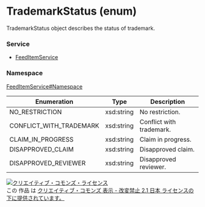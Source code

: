 # TrademarkStatus (enum)
TrademarkStatus object describes the status of trademark.

### Service
+ [FeedItemService](../../services/FeedItemService.md)

### Namespace
[FeedItemService#Namespace](../../services/FeedItemService.md#namespace)

| Enumeration | Type | Description |
|---|---|---|
| NO_RESTRICTION| xsd:string| No restriction. |
| CONFLICT_WITH_TRADEMARK| xsd:string| Conflict with trademark. |
| CLAIM_IN_PROGRESS| xsd:string| Claim in progress. |
| DISAPPROVED_CLAIM| xsd:string| Disapproved claim. |
| DISAPPROVED_REVIEWER| xsd:string| Disapproved reviewer. |

<a rel="license" href="http://creativecommons.org/licenses/by-nd/2.1/jp/"><img alt="クリエイティブ・コモンズ・ライセンス" style="border-width:0" src="https://i.creativecommons.org/l/by-nd/2.1/jp/88x31.png" /></a><br />この 作品 は <a rel="license" href="http://creativecommons.org/licenses/by-nd/2.1/jp/">クリエイティブ・コモンズ 表示 - 改変禁止 2.1 日本 ライセンスの下に提供されています。</a>
